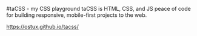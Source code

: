 #taCSS - my CSS playground
taCSS is HTML, CSS, and JS peace of code for building responsive, mobile-first projects to the web.

https://ostux.github.io/tacss/
